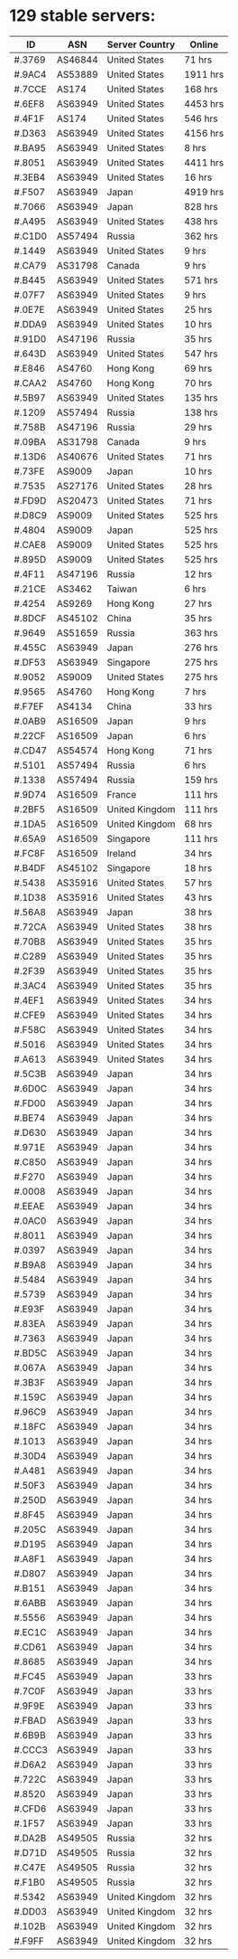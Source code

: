 # 129 stable servers:

| ID | ASN | Server Country | Online |
| ------ | ------ | ------ | ------ |
| #.3769 | AS46844 | United States | 71 hrs |
| #.9AC4 | AS53889 | United States | 1911 hrs |
| #.7CCE | AS174 | United States | 168 hrs |
| #.6EF8 | AS63949 | United States | 4453 hrs |
| #.4F1F | AS174 | United States | 546 hrs |
| #.D363 | AS63949 | United States | 4156 hrs |
| #.BA95 | AS63949 | United States | 8 hrs |
| #.8051 | AS63949 | United States | 4411 hrs |
| #.3EB4 | AS63949 | United States | 16 hrs |
| #.F507 | AS63949 | Japan | 4919 hrs |
| #.7066 | AS63949 | Japan | 828 hrs |
| #.A495 | AS63949 | United States | 438 hrs |
| #.C1D0 | AS57494 | Russia | 362 hrs |
| #.1449 | AS63949 | United States | 9 hrs |
| #.CA79 | AS31798 | Canada | 9 hrs |
| #.B445 | AS63949 | United States | 571 hrs |
| #.07F7 | AS63949 | United States | 9 hrs |
| #.0E7E | AS63949 | United States | 25 hrs |
| #.DDA9 | AS63949 | United States | 10 hrs |
| #.91D0 | AS47196 | Russia | 35 hrs |
| #.643D | AS63949 | United States | 547 hrs |
| #.E846 | AS4760 | Hong Kong | 69 hrs |
| #.CAA2 | AS4760 | Hong Kong | 70 hrs |
| #.5B97 | AS63949 | United States | 135 hrs |
| #.1209 | AS57494 | Russia | 138 hrs |
| #.758B | AS47196 | Russia | 29 hrs |
| #.09BA | AS31798 | Canada | 9 hrs |
| #.13D6 | AS40676 | United States | 71 hrs |
| #.73FE | AS9009 | Japan | 10 hrs |
| #.7535 | AS27176 | United States | 28 hrs |
| #.FD9D | AS20473 | United States | 71 hrs |
| #.D8C9 | AS9009 | United States | 525 hrs |
| #.4804 | AS9009 | Japan | 525 hrs |
| #.CAE8 | AS9009 | United States | 525 hrs |
| #.895D | AS9009 | United States | 525 hrs |
| #.4F11 | AS47196 | Russia | 12 hrs |
| #.21CE | AS3462 | Taiwan | 6 hrs |
| #.4254 | AS9269 | Hong Kong | 27 hrs |
| #.8DCF | AS45102 | China | 35 hrs |
| #.9649 | AS51659 | Russia | 363 hrs |
| #.455C | AS63949 | Japan | 276 hrs |
| #.DF53 | AS63949 | Singapore | 275 hrs |
| #.9052 | AS9009 | United States | 275 hrs |
| #.9565 | AS4760 | Hong Kong | 7 hrs |
| #.F7EF | AS4134 | China | 33 hrs |
| #.0AB9 | AS16509 | Japan | 9 hrs |
| #.22CF | AS16509 | Japan | 6 hrs |
| #.CD47 | AS54574 | Hong Kong | 71 hrs |
| #.5101 | AS57494 | Russia | 6 hrs |
| #.1338 | AS57494 | Russia | 159 hrs |
| #.9D74 | AS16509 | France | 111 hrs |
| #.2BF5 | AS16509 | United Kingdom | 111 hrs |
| #.1DA5 | AS16509 | United Kingdom | 68 hrs |
| #.65A9 | AS16509 | Singapore | 111 hrs |
| #.FC8F | AS16509 | Ireland | 34 hrs |
| #.B4DF | AS45102 | Singapore | 18 hrs |
| #.5438 | AS35916 | United States | 57 hrs |
| #.1D38 | AS35916 | United States | 43 hrs |
| #.56A8 | AS63949 | Japan | 38 hrs |
| #.72CA | AS63949 | United States | 38 hrs |
| #.70B8 | AS63949 | United States | 35 hrs |
| #.C289 | AS63949 | United States | 35 hrs |
| #.2F39 | AS63949 | United States | 35 hrs |
| #.3AC4 | AS63949 | United States | 35 hrs |
| #.4EF1 | AS63949 | United States | 34 hrs |
| #.CFE9 | AS63949 | United States | 34 hrs |
| #.F58C | AS63949 | United States | 34 hrs |
| #.5016 | AS63949 | United States | 34 hrs |
| #.A613 | AS63949 | United States | 34 hrs |
| #.5C3B | AS63949 | Japan | 34 hrs |
| #.6D0C | AS63949 | Japan | 34 hrs |
| #.FD00 | AS63949 | Japan | 34 hrs |
| #.BE74 | AS63949 | Japan | 34 hrs |
| #.D630 | AS63949 | Japan | 34 hrs |
| #.971E | AS63949 | Japan | 34 hrs |
| #.C850 | AS63949 | Japan | 34 hrs |
| #.F270 | AS63949 | Japan | 34 hrs |
| #.0008 | AS63949 | Japan | 34 hrs |
| #.EEAE | AS63949 | Japan | 34 hrs |
| #.0AC0 | AS63949 | Japan | 34 hrs |
| #.8011 | AS63949 | Japan | 34 hrs |
| #.0397 | AS63949 | Japan | 34 hrs |
| #.B9A8 | AS63949 | Japan | 34 hrs |
| #.5484 | AS63949 | Japan | 34 hrs |
| #.5739 | AS63949 | Japan | 34 hrs |
| #.E93F | AS63949 | Japan | 34 hrs |
| #.83EA | AS63949 | Japan | 34 hrs |
| #.7363 | AS63949 | Japan | 34 hrs |
| #.BD5C | AS63949 | Japan | 34 hrs |
| #.067A | AS63949 | Japan | 34 hrs |
| #.3B3F | AS63949 | Japan | 34 hrs |
| #.159C | AS63949 | Japan | 34 hrs |
| #.96C9 | AS63949 | Japan | 34 hrs |
| #.18FC | AS63949 | Japan | 34 hrs |
| #.1013 | AS63949 | Japan | 34 hrs |
| #.30D4 | AS63949 | Japan | 34 hrs |
| #.A481 | AS63949 | Japan | 34 hrs |
| #.50F3 | AS63949 | Japan | 34 hrs |
| #.250D | AS63949 | Japan | 34 hrs |
| #.8F45 | AS63949 | Japan | 34 hrs |
| #.205C | AS63949 | Japan | 34 hrs |
| #.D195 | AS63949 | Japan | 34 hrs |
| #.A8F1 | AS63949 | Japan | 34 hrs |
| #.D807 | AS63949 | Japan | 34 hrs |
| #.B151 | AS63949 | Japan | 34 hrs |
| #.6ABB | AS63949 | Japan | 34 hrs |
| #.5556 | AS63949 | Japan | 34 hrs |
| #.EC1C | AS63949 | Japan | 34 hrs |
| #.CD61 | AS63949 | Japan | 34 hrs |
| #.8685 | AS63949 | Japan | 34 hrs |
| #.FC45 | AS63949 | Japan | 33 hrs |
| #.7C0F | AS63949 | Japan | 33 hrs |
| #.9F9E | AS63949 | Japan | 33 hrs |
| #.FBAD | AS63949 | Japan | 33 hrs |
| #.6B9B | AS63949 | Japan | 33 hrs |
| #.CCC3 | AS63949 | Japan | 33 hrs |
| #.D6A2 | AS63949 | Japan | 33 hrs |
| #.722C | AS63949 | Japan | 33 hrs |
| #.8520 | AS63949 | Japan | 33 hrs |
| #.CFD6 | AS63949 | Japan | 33 hrs |
| #.1F57 | AS63949 | Japan | 33 hrs |
| #.DA2B | AS49505 | Russia | 32 hrs |
| #.D71D | AS49505 | Russia | 32 hrs |
| #.C47E | AS49505 | Russia | 32 hrs |
| #.F1B0 | AS49505 | Russia | 32 hrs |
| #.5342 | AS63949 | United Kingdom | 32 hrs |
| #.DD03 | AS63949 | United Kingdom | 32 hrs |
| #.102B | AS63949 | United Kingdom | 32 hrs |
| #.F9FF | AS63949 | United Kingdom | 32 hrs |

